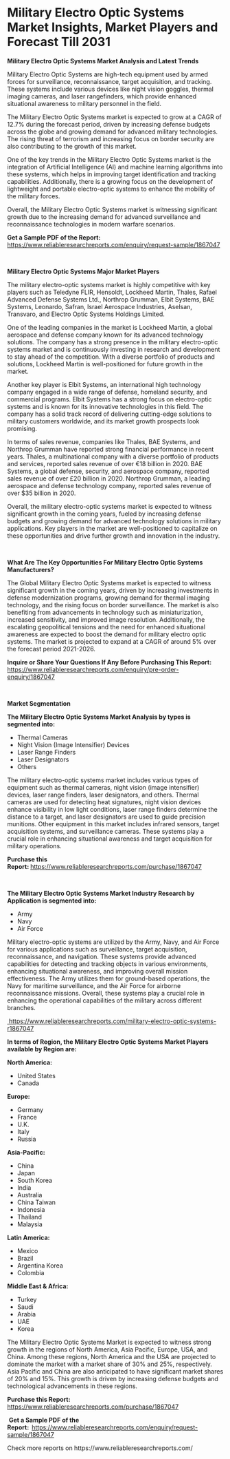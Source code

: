 <p><h1>Military Electro Optic Systems Market Insights, Market Players and Forecast Till 2031</h1></p><p><strong>Military Electro Optic Systems Market Analysis and Latest Trends</strong></p>
<p><p>Military Electro Optic Systems are high-tech equipment used by armed forces for surveillance, reconnaissance, target acquisition, and tracking. These systems include various devices like night vision goggles, thermal imaging cameras, and laser rangefinders, which provide enhanced situational awareness to military personnel in the field.</p><p>The Military Electro Optic Systems market is expected to grow at a CAGR of 12.7% during the forecast period, driven by increasing defense budgets across the globe and growing demand for advanced military technologies. The rising threat of terrorism and increasing focus on border security are also contributing to the growth of this market.</p><p>One of the key trends in the Military Electro Optic Systems market is the integration of Artificial Intelligence (AI) and machine learning algorithms into these systems, which helps in improving target identification and tracking capabilities. Additionally, there is a growing focus on the development of lightweight and portable electro-optic systems to enhance the mobility of the military forces.</p><p>Overall, the Military Electro Optic Systems market is witnessing significant growth due to the increasing demand for advanced surveillance and reconnaissance technologies in modern warfare scenarios.</p></p>
<p><strong>Get a Sample PDF of the Report:&nbsp;</strong> <a href="https://www.reliableresearchreports.com/enquiry/request-sample/1867047">https://www.reliableresearchreports.com/enquiry/request-sample/1867047</a></p>
<p>&nbsp;</p>
<p><strong>Military Electro Optic Systems Major Market Players</strong></p>
<p><p>The military electro-optic systems market is highly competitive with key players such as Teledyne FLIR, Hensoldt, Lockheed Martin, Thales, Rafael Advanced Defense Systems Ltd., Northrop Grumman, Elbit Systems, BAE Systems, Leonardo, Safran, Israel Aerospace Industries, Aselsan, Transvaro, and Electro Optic Systems Holdings Limited.</p><p>One of the leading companies in the market is Lockheed Martin, a global aerospace and defense company known for its advanced technology solutions. The company has a strong presence in the military electro-optic systems market and is continuously investing in research and development to stay ahead of the competition. With a diverse portfolio of products and solutions, Lockheed Martin is well-positioned for future growth in the market.</p><p>Another key player is Elbit Systems, an international high technology company engaged in a wide range of defense, homeland security, and commercial programs. Elbit Systems has a strong focus on electro-optic systems and is known for its innovative technologies in this field. The company has a solid track record of delivering cutting-edge solutions to military customers worldwide, and its market growth prospects look promising.</p><p>In terms of sales revenue, companies like Thales, BAE Systems, and Northrop Grumman have reported strong financial performance in recent years. Thales, a multinational company with a diverse portfolio of products and services, reported sales revenue of over €18 billion in 2020. BAE Systems, a global defense, security, and aerospace company, reported sales revenue of over £20 billion in 2020. Northrop Grumman, a leading aerospace and defense technology company, reported sales revenue of over $35 billion in 2020.</p><p>Overall, the military electro-optic systems market is expected to witness significant growth in the coming years, fueled by increasing defense budgets and growing demand for advanced technology solutions in military applications. Key players in the market are well-positioned to capitalize on these opportunities and drive further growth and innovation in the industry.</p></p>
<p>&nbsp;</p>
<p><strong>What Are The Key Opportunities For Military Electro Optic Systems Manufacturers?</strong></p>
<p><p>The Global Military Electro Optic Systems market is expected to witness significant growth in the coming years, driven by increasing investments in defense modernization programs, growing demand for thermal imaging technology, and the rising focus on border surveillance. The market is also benefiting from advancements in technology such as miniaturization, increased sensitivity, and improved image resolution. Additionally, the escalating geopolitical tensions and the need for enhanced situational awareness are expected to boost the demand for military electro optic systems. The market is projected to expand at a CAGR of around 5% over the forecast period 2021-2026.</p></p>
<p><strong>Inquire or Share Your Questions If Any Before Purchasing This Report:</strong> <a href="https://www.reliableresearchreports.com/enquiry/pre-order-enquiry/1867047">https://www.reliableresearchreports.com/enquiry/pre-order-enquiry/1867047</a></p>
<p>&nbsp;</p>
<p><strong>Market Segmentation</strong></p>
<p><strong>The Military Electro Optic Systems Market Analysis by types is segmented into:</strong></p>
<p><ul><li>Thermal Cameras</li><li>Night Vision (Image Intensifier) Devices</li><li>Laser Range Finders</li><li>Laser Designators</li><li>Others</li></ul></p>
<p><p>The military electro-optic systems market includes various types of equipment such as thermal cameras, night vision (image intensifier) devices, laser range finders, laser designators, and others. Thermal cameras are used for detecting heat signatures, night vision devices enhance visibility in low light conditions, laser range finders determine the distance to a target, and laser designators are used to guide precision munitions. Other equipment in this market includes infrared sensors, target acquisition systems, and surveillance cameras. These systems play a crucial role in enhancing situational awareness and target acquisition for military operations.</p></p>
<p><strong>Purchase this Report:&nbsp;</strong><a href="https://www.reliableresearchreports.com/purchase/1867047">https://www.reliableresearchreports.com/purchase/1867047</a></p>
<p>&nbsp;</p>
<p><strong>The Military Electro Optic Systems Market Industry Research by Application is segmented into:</strong></p>
<p><ul><li>Army</li><li>Navy</li><li>Air Force</li></ul></p>
<p><p>Military electro-optic systems are utilized by the Army, Navy, and Air Force for various applications such as surveillance, target acquisition, reconnaissance, and navigation. These systems provide advanced capabilities for detecting and tracking objects in various environments, enhancing situational awareness, and improving overall mission effectiveness. The Army utilizes them for ground-based operations, the Navy for maritime surveillance, and the Air Force for airborne reconnaissance missions. Overall, these systems play a crucial role in enhancing the operational capabilities of the military across different branches.</p></p>
<p><a href="https://www.reliableresearchreports.com/military-electro-optic-systems-r1867047">&nbsp;https://www.reliableresearchreports.com/military-electro-optic-systems-r1867047</a></p>
<p><strong>In terms of Region, the Military Electro Optic Systems Market Players available by Region are:</strong></p>
<p>
    <p> <strong> North America: </strong>
        <ul>
            <li>United States</li>
            <li>Canada</li>
        </ul>
        </p> 
    <p> <strong> Europe: </strong>
        <ul>
            <li>Germany</li>
            <li>France</li>
            <li>U.K.</li>
            <li>Italy</li>
            <li>Russia</li>
        </ul>
        </p> 
    <p> <strong> Asia-Pacific: </strong>
        <ul>
            <li>China</li>
            <li>Japan</li>
            <li>South Korea</li>
            <li>India</li>
            <li>Australia</li>
            <li>China Taiwan</li>
            <li>Indonesia</li>
            <li>Thailand</li>
            <li>Malaysia</li>
        </ul>
        </p> 
    <p> <strong> Latin America: </strong>
        <ul>
            <li>Mexico</li>
            <li>Brazil</li>
            <li>Argentina Korea</li>
            <li>Colombia</li>
        </ul>
        </p> 
    <p> <strong> Middle East & Africa: </strong>
        <ul>
            <li>Turkey</li>
            <li>Saudi</li>
            <li>Arabia</li>
            <li>UAE</li>
            <li>Korea</li>
        </ul>
    </p>
    </p>
<p><p>The Military Electro Optic Systems Market is expected to witness strong growth in the regions of North America, Asia Pacific, Europe, USA, and China. Among these regions, North America and the USA are projected to dominate the market with a market share of 30% and 25%, respectively. Asia Pacific and China are also anticipated to have significant market shares of 20% and 15%. This growth is driven by increasing defense budgets and technological advancements in these regions.</p></p>
<p><strong>Purchase this Report: </strong><a href="https://www.reliableresearchreports.com/purchase/1867047">https://www.reliableresearchreports.com/purchase/1867047</a></p>
<p>&nbsp;<strong>Get a Sample PDF of the Report:&nbsp;&nbsp;</strong><a href="https://www.reliableresearchreports.com/enquiry/request-sample/1867047">https://www.reliableresearchreports.com/enquiry/request-sample/1867047</a></p>
<p><strong></strong></p>
<p>Check more reports on https://www.reliableresearchreports.com/</p>